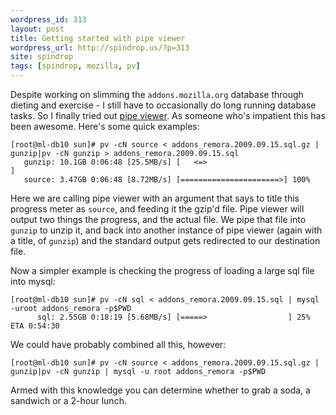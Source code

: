 ```yaml
---
wordpress_id: 313
layout: post
title: Getting started with pipe viewer
wordpress_url: http://spindrop.us/?p=313
site: spindrop
tags: [spindrop, mozilla, pv]
---
```

Despite working on slimming the `addons.mozilla.org` database through dieting and exercise - I still have to occasionally do long running database tasks.  So I finally tried out [pipe viewer](http://www.ivarch.com/programs/pv.shtml).  As someone who's impatient this has been awesome.  Here's some quick examples:

	[root@ml-db10 sun]# pv -cN source < addons_remora.2009.09.15.sql.gz | gunzip|pv -cN gunzip > addons_remora.2009.09.15.sql
	   gunzip: 10.1GB 0:06:48 [25.5MB/s] [   <=>                                  ]
	   source: 3.47GB 0:06:48 [8.72MB/s] [======================>] 100%

Here we are calling pipe viewer with an argument that says to title this progress meter as `source`, and feeding it the gzip'd file.  Pipe viewer will output two things the progress, and the actual file.  We pipe that file into `gunzip` to unzip it, and back into another instance of pipe viewer (again with a title, of `gunzip`) and the standard output gets redirected to our destination file.

Now a simpler example is checking the progress of loading a large sql file into mysql:

	[root@ml-db10 sun]# pv -cN sql < addons_remora.2009.09.15.sql | mysql -uroot addons_remora -p$PWD
	      sql: 2.55GB 0:18:19 [5.68MB/s] [=====>                  ] 25% ETA 0:54:30

We could have probably combined all this, however:

	[root@ml-db10 sun]# pv -cN source < addons_remora.2009.09.15.sql.gz | gunzip|pv -cN gunzip | mysql -u root addons_remora -p$PWD

Armed with this knowledge you can determine whether to grab a soda, a sandwich or a 2-hour lunch.

